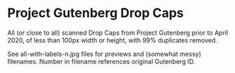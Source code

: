 # Project Gutenberg Drop Caps

All (or close to all) scanned Drop Caps from Project Gutenberg prior to April 2020, of less than 100px width or height, with 99% duplicates removed.

See all-with-labels-n.jpg files for previews and (somewhat messy) filenames. Number in filename references original Gutenberg ID.